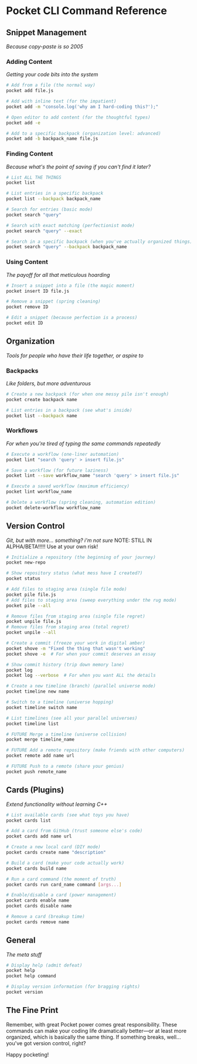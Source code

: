 # Pocket CLI Command Reference

## Snippet Management
*Because copy-paste is so 2005*

### Adding Content
*Getting your code bits into the system*

```bash
# Add from a file (the normal way)
pocket add file.js

# Add with inline text (for the impatient)
pocket add -m "console.log('why am I hard-coding this?');"

# Open editor to add content (for the thoughtful types)
pocket add -e

# Add to a specific backpack (organization level: advanced)
pocket add -b backpack_name file.js
```

### Finding Content
*Because what's the point of saving if you can't find it later?*

```bash
# List ALL THE THINGS
pocket list

# List entries in a specific backpack
pocket list --backpack backpack_name

# Search for entries (basic mode)
pocket search "query"

# Search with exact matching (perfectionist mode)
pocket search "query" --exact

# Search in a specific backpack (when you've actually organized things)
pocket search "query" --backpack backpack_name
```

### Using Content
*The payoff for all that meticulous hoarding*

```bash
# Insert a snippet into a file (the magic moment)
pocket insert ID file.js

# Remove a snippet (spring cleaning)
pocket remove ID

# Edit a snippet (because perfection is a process)
pocket edit ID
```

## Organization
*Tools for people who have their life together, or aspire to*

### Backpacks
*Like folders, but more adventurous*

```bash
# Create a new backpack (for when one messy pile isn't enough)
pocket create backpack name

# List entries in a backpack (see what's inside)
pocket list --backpack name
```

### Workflows
*For when you're tired of typing the same commands repeatedly*

```bash
# Execute a workflow (one-liner automation)
pocket lint "search 'query' > insert file.js"

# Save a workflow (for future laziness)
pocket lint --save workflow_name "search 'query' > insert file.js"

# Execute a saved workflow (maximum efficiency)
pocket lint workflow_name

# Delete a workflow (spring cleaning, automation edition)
pocket delete-workflow workflow_name
```

## Version Control
*Git, but with more... something? i'm not sure*
NOTE: STILL IN ALPHA/BETA!!!!! Use at your own risk!

```bash
# Initialize a repository (the beginning of your journey)
pocket new-repo

# Show repository status (what mess have I created?)
pocket status

# Add files to staging area (single file mode)
pocket pile file.js
# Add files to staging area (sweep everything under the rug mode)
pocket pile --all

# Remove files from staging area (single file regret)
pocket unpile file.js
# Remove files from staging area (total regret)
pocket unpile --all

# Create a commit (freeze your work in digital amber)
pocket shove -m "Fixed the thing that wasn't working"
pocket shove -e  # For when your commit deserves an essay

# Show commit history (trip down memory lane)
pocket log
pocket log --verbose  # For when you want ALL the details

# Create a new timeline (branch) (parallel universe mode)
pocket timeline new name

# Switch to a timeline (universe hopping)
pocket timeline switch name

# List timelines (see all your parallel universes)
pocket timeline list

# FUTURE Merge a timeline (universe collision)
pocket merge timeline_name

# FUTURE Add a remote repository (make friends with other computers)
pocket remote add name url

# FUTURE Push to a remote (share your genius)
pocket push remote_name
```

## Cards (Plugins)
*Extend functionality without learning C++*

```bash
# List available cards (see what toys you have)
pocket cards list

# Add a card from GitHub (trust someone else's code)
pocket cards add name url

# Create a new local card (DIY mode)
pocket cards create name "description"

# Build a card (make your code actually work)
pocket cards build name

# Run a card command (the moment of truth)
pocket cards run card_name command [args...]

# Enable/disable a card (power management)
pocket cards enable name
pocket cards disable name

# Remove a card (breakup time)
pocket cards remove name
```

## General
*The meta stuff*

```bash
# Display help (admit defeat)
pocket help
pocket help command

# Display version information (for bragging rights)
pocket version
```

## The Fine Print

Remember, with great Pocket power comes great responsibility. These commands can make your coding life dramatically better—or at least more organized, which is basically the same thing. If something breaks, well... you've got version control, right?

Happy pocketing!